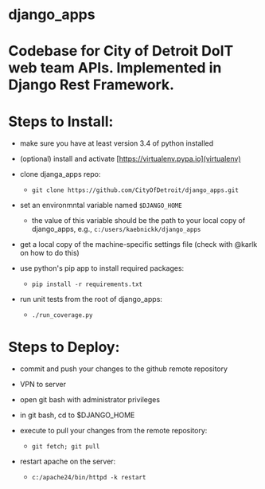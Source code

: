# django_apps

# Codebase for City of Detroit DoIT web team APIs.  Implemented in Django Rest Framework.

# Steps to Install:

  * make sure you have at least version 3.4 of python installed

  * (optional) install and activate [https://virtualenv.pypa.io](virtualenv)

  * clone djanga_apps repo:

    - `git clone https://github.com/CityOfDetroit/django_apps.git`

  * set an environmntal variable named `$DJANGO_HOME`

    - the value of this variable should be the path to your local copy of django_apps, e.g., `c:/users/kaebnickk/django_apps`

  * get a local copy of the machine-specific settings file (check with @karlk on how to do this)

  * use python's pip app to install required packages:

    - `pip install -r requirements.txt`

  * run unit tests from the root of django_apps:

    - `./run_coverage.py`

# Steps to Deploy:

  * commit and push your changes to the github remote repository

  * VPN to server

  * open git bash with administrator privileges

  * in git bash, cd to $DJANGO_HOME

  * execute to pull your changes from the remote repository:

    - `git fetch; git pull`

  * restart apache on the server:

    - `c:/apache24/bin/httpd -k restart`